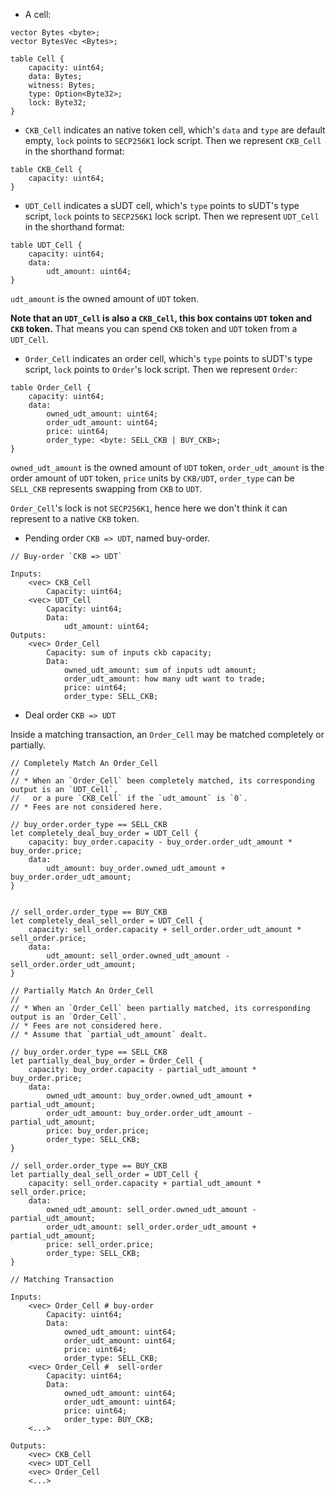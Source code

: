 * A cell:

```
vector Bytes <byte>;
vector BytesVec <Bytes>;

table Cell {
    capacity: uint64;
    data: Bytes;
    witness: Bytes;
    type: Option<Byte32>;
    lock: Byte32;
}
```

* `CKB_Cell` indicates an native token cell, which's `data` and `type` are default empty, `lock` points to `SECP256K1` lock script. Then we represent `CKB_Cell` in the shorthand format:

```
table CKB_Cell {
    capacity: uint64;
}
```

* `UDT_Cell` indicates a sUDT cell, which's `type` points to sUDT's type script, `lock` points to `SECP256K1` lock script. Then we represent `UDT_Cell` in the shorthand format:

```
table UDT_Cell {
    capacity: uint64;
    data:
        udt_amount: uint64;
}
```

`udt_amount` is the owned amount of `UDT` token.

**Note that an `UDT_Cell` is also a `CKB_Cell`, this box contains `UDT` token and `CKB` token.** That means you can spend `CKB` token and `UDT` token from a `UDT_Cell`.

* `Order_Cell` indicates an order cell, which's `type` points to sUDT's type script, `lock` points to `Order`'s lock script. Then we represent `Order`:

```
table Order_Cell {
    capacity: uint64;
    data:
        owned_udt_amount: uint64;
        order_udt_amount: uint64;
        price: uint64;
        order_type: <byte: SELL_CKB | BUY_CKB>;
}
```

`owned_udt_amount` is the owned amount of `UDT` token, `order_udt_amount` is the order amount of `UDT` token, `price` units by `CKB/UDT`, `order_type` can be `SELL_CKB` represents swapping from `CKB` to `UDT`.

`Order_Cell`'s lock is not `SECP256K1`, hence here we don't think it can represent to a native `CKB` token.

* Pending order `CKB => UDT`, named buy-order.

```
// Buy-order `CKB => UDT`

Inputs:
    <vec> CKB_Cell
        Capacity: uint64;
    <vec> UDT_Cell
        Capacity: uint64;
        Data:
            udt_amount: uint64;
Outputs:
    <vec> Order_Cell
        Capacity: sum of inputs ckb capacity;
        Data:
            owned_udt_amount: sum of inputs udt amount;
            order_udt_amount: how many udt want to trade;
            price: uint64;
            order_type: SELL_CKB;
```

* Deal order `CKB => UDT`

Inside a matching transaction, an `Order_Cell` may be matched completely or partially.

```
// Completely Match An Order_Cell
//
// * When an `Order_Cell` been completely matched, its corresponding output is an `UDT_Cell`,
//   or a pure `CKB_Cell` if the `udt_amount` is `0`.
// * Fees are not considered here.

// buy_order.order_type == SELL_CKB
let completely_deal_buy_order = UDT_Cell {
    capacity: buy_order.capacity - buy_order.order_udt_amount * buy_order.price;
    data:
        udt_amount: buy_order.owned_udt_amount + buy_order.order_udt_amount;
}


// sell_order.order_type == BUY_CKB
let completely_deal_sell_order = UDT_Cell {
    capacity: sell_order.capacity + sell_order.order_udt_amount * sell_order.price;
    data:
        udt_amount: sell_order.owned_udt_amount - sell_order.order_udt_amount;
}
```

```
// Partially Match An Order_Cell
//
// * When an `Order_Cell` been partially matched, its corresponding output is an `Order_Cell`.
// * Fees are not considered here.
// * Assume that `partial_udt_amount` dealt.

// buy_order.order_type == SELL_CKB
let partially_deal_buy_order = Order_Cell {
    capacity: buy_order.capacity - partial_udt_amount * buy_order.price;
    data:
        owned_udt_amount: buy_order.owned_udt_amount + partial_udt_amount;
        order_udt_amount: buy_order.order_udt_amount - partial_udt_amount;
        price: buy_order.price;
        order_type: SELL_CKB;
}

// sell_order.order_type == BUY_CKB
let partially_deal_sell_order = UDT_Cell {
    capacity: sell_order.capacity + partial_udt_amount * sell_order.price;
    data:
        owned_udt_amount: sell_order.owned_udt_amount - partial_udt_amount;
        order_udt_amount: sell_order.order_udt_amount + partial_udt_amount;
        price: sell_order.price;
        order_type: SELL_CKB;
}
```

```
// Matching Transaction

Inputs:
    <vec> Order_Cell # buy-order
        Capacity: uint64;
        Data:
            owned_udt_amount: uint64;
            order_udt_amount: uint64;
            price: uint64;
            order_type: SELL_CKB;
    <vec> Order_Cell #  sell-order
        Capacity: uint64;
        Data:
            owned_udt_amount: uint64;
            order_udt_amount: uint64;
            price: uint64;
            order_type: BUY_CKB;
    <...>

Outputs:
    <vec> CKB_Cell
    <vec> UDT_Cell
    <vec> Order_Cell
    <...>
```
